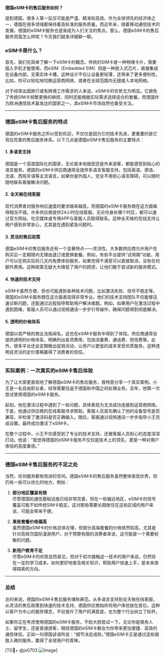 **德国eSIM卡的售后服务如何？**

提到德国，很多人第一反应可能是严谨、精准和高效。作为全球领先的经济体之一，德国在很多领域都保持着高标准的服务质量。而近年来，随着移动通信技术的发展，德国的eSIM卡服务也逐渐成为人们关注的焦点。那么，德国eSIM卡的售后服务究竟怎么样呢？今天我们就来详细聊一聊。

### eSIM卡是什么？

首先，我们先简单了解一下eSIM卡的概念。传统的SIM卡是一种物理卡片，需要插入手机才能使用。而eSIM（Embedded SIM）则是一种嵌入式芯片，直接集成在设备内部，无需实体卡槽。这种设计不仅让设备更轻薄，还带来了更多便利性。比如，你可以轻松地切换运营商网络，或者在全球范围内无缝接入本地网络。

对于经常出国旅行或有跨境工作需求的人来说，eSIM卡的优势尤为明显。它避免了传统SIM卡频繁更换的麻烦，同时还能根据实际需求选择适合的套餐。而德国作为欧洲通信技术最发达的国家之一，其eSIM卡市场自然也备受关注。

---

### 德国eSIM卡售后服务的特点

德国的eSIM卡服务之所以受到欢迎，不仅仅是因为它的技术先进，更重要的是它背后完善的售后服务体系。以下几点是德国eSIM卡售后服务的主要特点：

#### 1. **多语言支持**
德国是一个高度国际化的国家，无论是本地居民还是外来游客，都能感受到贴心的语言服务。德国的eSIM卡供应商通常会提供多语言客服支持，包括英语、德语、法语、西班牙语等主流语言。如果你是外国人，完全不用担心语言障碍，可以随时随地联系客服解决问题。

#### 2. **全天候在线客服**
现代消费者对服务响应速度的要求越来越高，而德国的eSIM卡服务商在这方面做得相当不错。许多供应商提供24小时在线客服，无论你身处哪个时区，都可以通过官方网站、社交媒体或专用APP与客服人员取得联系。这种全天候的在线支持让用户感到非常安心，尤其是在遇到紧急问题时。

#### 3. **灵活的售后政策**
德国eSIM卡的售后服务还有一个显著特点——灵活性。大多数供应商允许用户在购买后一定期限内无理由退订或更换套餐。例如，有些平台提供“试用期”功能，用户可以在购买后的几天内免费体验服务，如果觉得不满意可以直接取消，没有任何额外费用。这种政策无疑大大降低了用户的顾虑，让他们敢于尝试新的服务模式。

#### 4. **快速的技术支持**
eSIM卡虽然方便，但也可能遇到各种技术问题，比如激活失败、信号不稳定等。德国的eSIM卡服务商在这方面表现得非常专业。他们的技术支持团队不仅能够迅速诊断问题，还能通过远程指导帮助用户解决难题。例如，如果用户在激活过程中遇到困难，客服人员可以通过视频通话一步步引导操作，确保问题得到彻底解决。

#### 5. **透明的价格体系**
德国以其严格的商业法规闻名，这也在eSIM卡服务中得到了体现。供应商通常会提供透明的价格体系，明确列出各项费用，包括流量费、通话费、短信费等。此外，很多平台还会定期推出促销活动，让用户以更低的成本享受优质服务。这种透明且灵活的定价策略赢得了消费者的信任。

---

### 实际案例：一次真实的eSIM卡售后体验

为了让大家更直观地了解德国eSIM卡的售后服务，我特意分享一个真实案例。小王是一名自由职业者，经常需要往返于德国和中国之间处理业务。去年，他第一次尝试使用德国的eSIM卡服务。

起初，他在激活过程中遇到了一些问题，具体表现为无法成功连接到运营商网络。于是，他通过供应商的在线客服寻求帮助。客服人员首先确认了他的设备型号是否兼容，并检查了激活码是否正确输入。随后，客服通过视频通话一步步指导小王完成设置，最终成功激活了eSIM卡。

在整个过程中，小王不仅感受到了专业的技术支持，还被客服人员耐心的态度深深打动。他说：“我觉得德国的eSIM卡服务不仅仅是技术上的领先，更是一种对用户体验的高度重视。”

---

### 德国eSIM卡售后服务的不足之处

当然，任何服务都有改进的空间。德国eSIM卡的售后服务虽然整体表现优秀，但仍有一些可以优化的地方。例如：

1. **部分地区覆盖有限**  
尽管德国的通信基础设施已经非常完善，但在一些偏远地区，eSIM卡的信号覆盖可能不如传统SIM卡稳定。这对那些需要长期居住在这些区域的用户来说，可能会带来不便。

2. **某些套餐价格偏高**  
虽然德国eSIM卡的价格总体合理，但部分高端套餐的价格依然较高，尤其是针对高频次国际漫游用户。对于预算有限的消费者来说，这可能是一个需要权衡的问题。

3. **新用户教育不足**  
尽管eSIM卡的优势显而易见，但对于初次接触这一技术的用户来说，仍然存在一定的学习成本。如何更好地普及相关知识，帮助用户快速上手，是未来值得探索的方向。

---

### 总结

总的来说，德国的eSIM卡售后服务堪称典范。从多语言支持到全天候在线客服，从灵活的售后政策到快速的技术支持，德国供应商始终将用户体验放在首位。这种以客户为中心的服务理念，不仅提升了用户的满意度，也为整个行业树立了标杆。

如果你正在考虑使用德国的eSIM卡服务，不妨大胆尝试一下。无论你是商务人士、留学生，还是普通游客，相信德国的eSIM卡都会为你带来更加便捷、高效的通信体验。正如一句德国谚语所说：“细节决定成败。”德国eSIM卡正是通过这些细致入微的服务，赢得了全球用户的青睐。

[TG💪+ @jx0703 ![Image](https://github.com/user-attachments/assets/dbca1d08-cadb-493c-b0ec-ad6f7a83f270)]